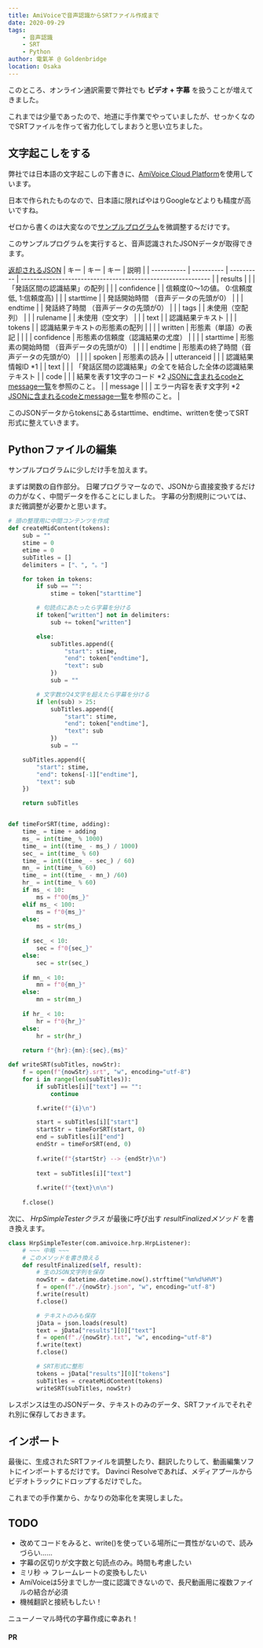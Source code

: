 ```yaml
---
title: AmiVoiceで音声認識からSRTファイル作成まで
date: 2020-09-29
tags: 
    - 音声認識
    - SRT
    - Python
author: 電氣羊 @ Goldenbridge
location: Osaka
---
```


このところ、オンライン通訳需要で弊社でも **ビデオ + 字幕** を扱うことが増えてきました。

これまでは少量であったので、地道に手作業でやっていましたが、せっかくなのでSRTファイルを作って省力化してしまおうと思い立ちました。

## 文字起こしをする

弊社では日本語の文字起こしの下書きに、[AmiVoice Cloud Platform](https://acp.amivoice.com/main/)を使用しています。

日本で作られたものなので、日本語に限ればやはりGoogleなどよりも精度が高いですね。

ゼロから書くのは大変なので[サンプルプログラム](https://acp.amivoice.com/main/manual/%e3%82%b5%e3%83%b3%e3%83%97%e3%83%ab%e3%83%97%e3%83%ad%e3%82%b0%e3%83%a9%e3%83%a0/)を微調整するだけです。

このサンプルプログラムを実行すると、音声認識されたJSONデータが取得できます。

[返却されるJSON](https://acp.amivoice.com/main/manual/i-f%E4%BB%95%E6%A7%98-http%E9%9F%B3%E5%A3%B0%E8%AA%8D%E8%AD%98api%E8%A9%B3%E7%B4%B0/#response)
| キー        | キー       | キー       | 説明                                                         |
| ----------- | ---------- | ---------- | ------------------------------------------------------------ |
| results     |            |            | 「発話区間の認識結果」の配列                                 |
|             | confidence |            | 信頼度(0～1の値。 0:信頼度低, 1:信頼度高)                    |
|             | starttime  |            | 発話開始時間 （音声データの先頭が0）                         |
|             | endtime    |            | 発話終了時間 （音声データの先頭が0）                         |
|             | tags       |            | 未使用（空配列）                                             |
|             | rulename   |            | 未使用（空文字）                                             |
|             | text       |            | 認識結果テキスト                                             |
|             | tokens     |            | 認識結果テキストの形態素の配列                               |
|             |            | written    | 形態素（単語）の表記                                         |
|             |            | confidence | 形態素の信頼度（認識結果の尤度）                             |
|             |            | starttime  | 形態素の開始時間 （音声データの先頭が0）                     |
|             |            | endtime    | 形態素の終了時間（音声データの先頭が0）                      |
|             |            | spoken     | 形態素の読み                                                 |
| utteranceid |            |            | 認識結果情報ID  *1                                           |
| text        |            |            | 「発話区間の認識結果」の全てを結合した全体の認識結果テキスト |
| code        |            |            | 結果を表す1文字のコード *2 [JSONに含まれるcodeとmessage一覧](https://acp.amivoice.com/main/manual/i-f仕様-http音声認識api詳細/#rescode)を参照のこと。 |
| message     |            |            | エラー内容を表す文字列 *2 [JSONに含まれるcodeとmessage一覧](https://acp.amivoice.com/main/manual/i-f仕様-http音声認識api詳細/#rescode)を参照のこと。 |

このJSONデータからtokensにあるstarttime、endtime、writtenを使ってSRT形式に整えていきます。

## Pythonファイルの編集
サンプルプログラムに少しだけ手を加えます。

まずは関数の自作部分。
日曜プログラマーなので、JSONから直接変換するだけの力がなく、中間データを作ることにしました。
字幕の分割規則については、まだ微調整が必要かと思います。

```python
# 頭の整理用に中間コンテンツを作成
def createMidContent(tokens):
	sub = ""
	stime = 0
	etime = 0
	subTitles = []
	delimiters = ["、", "。"]

	for token in tokens:
		if sub == "":
			stime = token["starttime"]

        # 句読点にあたったら字幕を分ける        
		if token["written"] not in delimiters:
			sub += token["written"]

		else:
			subTitles.append({
				"start": stime,
				"end": token["endtime"],
				"text": sub
			})
			sub = ""

        # 文字数が24文字を超えたら字幕を分ける
		if len(sub) > 25:
			subTitles.append({
				"start": stime,
				"end": token["endtime"],
				"text": sub
			})
			sub = ""

	subTitles.append({
		"start": stime,
		"end": tokens[-1]["endtime"],
		"text": sub
	})

	return subTitles


def timeForSRT(time, adding):
	time_ = time + adding
	ms_ = int(time_ % 1000)
	time_ = int((time_ - ms_) / 1000)
	sec_ = int(time_ % 60)
	time_ = int((time_ - sec_) / 60)
	mn_ = int(time_ % 60)
	time_ = int((time_ - mn_) /60)
	hr_ = int(time_ % 60)
	if ms_ < 10:
		ms = f"00{ms_}"
	elif ms_ < 100:
		ms = f"0{ms_}"
	else:
		ms = str(ms_)
			
	if sec_ < 10:
		sec = f"0{sec_}"
	else:
		sec = str(sec_)
			
	if mn_ < 10:
		mn = f"0{mn_}"
	else:
		mn = str(mn_)
			
	if hr_ < 10:
		hr = f"0{hr_}"
	else:
		hr = str(hr_)
	
	return f"{hr}:{mn}:{sec},{ms}"

def writeSRT(subTitles, nowStr):
	f = open(f"{nowStr}.srt", "w", encoding="utf-8")
	for i in range(len(subTitles)):
		if subTitles[i]["text"] == "":
			continue

		f.write(f"{i}\n")

		start = subTitles[i]["start"]
		startStr = timeForSRT(start, 0)
		end = subTitles[i]["end"]
		endStr = timeForSRT(end, 0)
		
		f.write(f"{startStr} --> {endStr}\n")
		
		text = subTitles[i]["text"]
		
		f.write(f"{text}\n\n")
		
	f.close()
```

次に、 *HrpSimpleTesterクラス* が最後に呼び出す *resultFinalizedメソッド* を書き換えます。

```python
class HrpSimpleTester(com.amivoice.hrp.HrpListener):
    # ~~~ 中略 ~~~
    # このメソッドを書き換える
    def resultFinalized(self, result):
		# 生のJSON文字列を保存
		nowStr = datetime.datetime.now().strftime("%m%d%H%M")
		f = open(f"./{nowStr}.json", "w", encoding="utf-8")
		f.write(result)
		f.close()

		# テキストのみも保存
		jData = json.loads(result)
		text = jData["results"][0]["text"]
		f = open(f"./{nowStr}.txt", "w", encoding="utf-8")
		f.write(text)
		f.close()

		# SRT形式に整形
		tokens = jData["results"][0]["tokens"]
		subTitles = createMidContent(tokens)
		writeSRT(subTitles, nowStr)
```

レスポンスは生のJSONデータ、テキストのみのデータ、SRTファイルでそれぞれ別に保存しておきます。

## インポート
最後に、生成されたSRTファイルを調整したり、翻訳したりして、動画編集ソフトにインポートするだけです。
Davinci Resolveであれば、メディアプールからビデオトラックにドロップするだけでした。

これまでの手作業から、かなりの効率化を実現しました。

## TODO
- 改めてコードをみると、write()を使っている場所に一貫性がないので、読みづらい……
- 字幕の区切りが文字数と句読点のみ。時間も考慮したい
- ミリ秒 → フレームレートの変換もしたい
- AmiVoiceは5分までしか一度に認識できないので、長尺動画用に複数ファイルの結合が必須
- 機械翻訳と接続もしたい！

ニューノーマル時代の字幕作成に幸あれ！

#### PR
<ad-text ad="py"></ad-text>

<ad-link ad="py"></ad-link>
<ad-link ad="py2"></ad-link>
<ad-link-box ad="audible"></ad-link-box>

<link-to></link-to>
